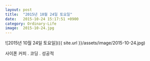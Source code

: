 ```yaml
---
layout: post
title:  "2015년 10월 24일 토요일"
date:   2015-10-24 15:17:51 +0900
category: Ordinary-Life
image:  2015-10-24.jpg
---
```

![2015년 10월 24일 토요일]({{ site.url }}/assets/image/2015-10-24.jpg)

사이폰 커피 . 코딩 . 성공적
